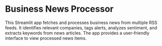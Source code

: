 # Business News Processor
 This Streamlit app fetches and processes business news from multiple RSS feeds. It identifies relevant companies, tags alerts, analyzes sentiment, and extracts keywords from news articles. The app provides a user-friendly interface to view processed news items.

